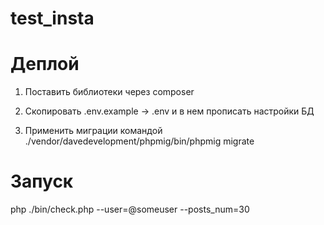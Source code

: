 # test_insta

# Деплой

1. Поставить библиотеки через composer

2. Скопировать .env.example -> .env и в нем прописать настройки БД

3. Применить миграции командой ./vendor/davedevelopment/phpmig/bin/phpmig migrate

# Запуск

php ./bin/check.php --user=@someuser --posts_num=30